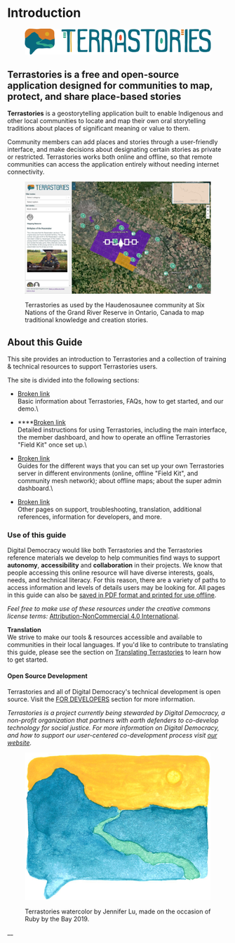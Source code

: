 # Introduction

<figure><img src=".gitbook/assets/Terrastories-logo.png" alt=""><figcaption></figcaption></figure>

## Terrastories is a free and open-source application designed for communities to map, protect, and share place-based stories

**Terrastories** is a geostorytelling application built to enable Indigenous and other local communities to locate and map their own oral storytelling traditions about places of significant meaning or value to them.

Community members can add places and stories through a user-friendly interface, and make decisions about designating certain stories as private or restricted. Terrastories works both online and offline, so that remote communities can access the application entirely without needing internet connectivity.

<figure><img src=".gitbook/assets/Terrastories Ohneganos Nov 22.jpg" alt=""><figcaption><p>Terrastories as used by the Haudenosaunee community at Six Nations of the Grand River Reserve in Ontario, Canada to map traditional knowledge and creation stories.</p></figcaption></figure>

## About this Guide

This site provides an introduction to Terrastories and a collection of training & technical resources to support Terrastories users.

The site is divided into the following sections:

* [Broken link](broken-reference "mention")\
  Basic information about Terrastories, FAQs, how to get started, and our demo.\

* ****[Broken link](broken-reference "mention")\
  Detailed instructions for using Terrastories, including the main interface, the member dashboard, and how to operate an offline Terrastories "Field Kit" once set up.\

* [Broken link](broken-reference "mention")\
  Guides for the different ways that you can set up your own Terrastories server in different environments (online, offline "Field Kit", and community mesh network); about offline maps; about the super admin dashboard.\

* [Broken link](broken-reference "mention")\
  Other pages on support, troubleshooting, translation, additional references, information for developers, and more.

### Use of this guide

Digital Democracy would like both Terrastories and the Terrastories reference materials we develop to help communities find ways to support **autonomy**, **accessibility** and **collaboration** in their projects. We know that people accessing this online resource will have diverse interests, goals, needs, and technical literacy. For this reason, there are a variety of paths to access information and levels of details users may be looking for. All pages in this guide can also be [saved in PDF format and printed for use offline](miscellaneous/troubleshooting/saving-and-printing-terrastories-reference-materials.md).

_Feel free to make use of these resources under the creative commons license terms:_ [Attribution-NonCommercial 4.0 International](https://creativecommons.org/licenses/by-nc/4.0/).

**Translation**\
We strive to make our tools & resources accessible and available to communities in their local languages. If you'd like to contribute to translating this guide, please see the section on [Translating Terrastories](miscellaneous/translating-terrastories.md) to learn how to get started.

#### Open Source Development

Terrastories and all of Digital Democracy's technical development is open source. Visit the [FOR DEVELOPERS](miscellaneous/for-developers.md) section for more information.

_Terrastories is a project currently being stewarded by Digital Democracy, a non-profit organization that partners with earth defenders to co-develop technology for social justice. For more information on Digital Democracy, and how to support our user-centered co-development process visit_ [_our website_](https://www.digital-democracy.org)_._

<figure><img src=".gitbook/assets/terrastories watercolor.jpg" alt=""><figcaption><p>Terrastories watercolor by Jennifer Lu, made on the occasion of Ruby by the Bay 2019.</p></figcaption></figure>

__
